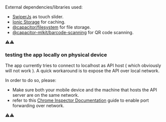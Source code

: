 External dependencies/libraries used:
- [SwiperJs](https://swiperjs.com/) as touch slider. 
- [Ionic Storage](https://github.com/ionic-team/ionic-storage) for caching. 
- [@capacitor/filesystem](https://capacitorjs.com/docs/apis/filesystem) for file storage. 
- [@capacitor-mlkit/barcode-scanning](https://github.com/capawesome-team/capacitor-mlkit/tree/main/packages/barcode-scanning) for QR code scanning. 

⚠️⚠️

### testing the app locally on physical device

The app currently tries to connect to localhost as API host ( which obviously will not work ). A quick workaround is to expose the API over local network.

In order to do so, please:

- Make sure both your mobile device and the machine that hosts the API server are on the same network.
- refer to this [Chrome Inspector Documentation](https://developer.chrome.com/docs/devtools/remote-debugging/local-server) guide to enable port forwarding over network.

⚠️⚠️
